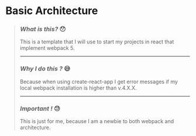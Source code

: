 # **Basic Architecture**

>### ***What is this?*** 😯
>This is a template that I will use to start my projects in react that implement webpack 5.
>____________________________
>### ***Why I do this ?*** 😅
>Because when using create-react-app I get error messages if my local webpack installation is higher than v.4.X.X.
>____________________________
>### ***Important !*** 😓
>This is just for me, because I am a newbie to both webpack and architecture.